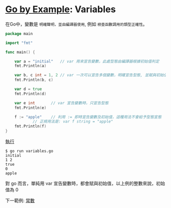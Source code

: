 # [Go by Example](../gobyexample.md): Variables

在Go中，變數是 `明確聲明，並由編譯器使用`, 例如 `檢查函數調用的類型正確性`。

``` go
package main

import "fmt"

func main() {

    var a = "initial"	// var 用來宣告變數，此處型態由編譯器根據初始值判定
    fmt.Println(a)

    var b, c int = 1, 2	// var 一次可以宣告多個變數，明確宣告型態, 並賦與初始值
    fmt.Println(b, c)

    var d = true
    fmt.Println(d)

    var e int		// var 宣告變數時，只宣告型態
    fmt.Println(e)

    f := "apple"	// 利用 := 即時宣告變數及初始值，這種用法不會給予型態宣態
			// 正規用法是: var f string = "apple"
    fmt.Println(f)
}
```
[執行](http://play.golang.org/p/iYyAIilyBRf)

``` shell
$ go run variables.go
initial
1 2
true
0
apple
```

對 go 而言，單純用 var 宣告變數時，都會賦與初始值，以上例的整數來說，初始值為 0

下一範例: [常數](constants.md)
